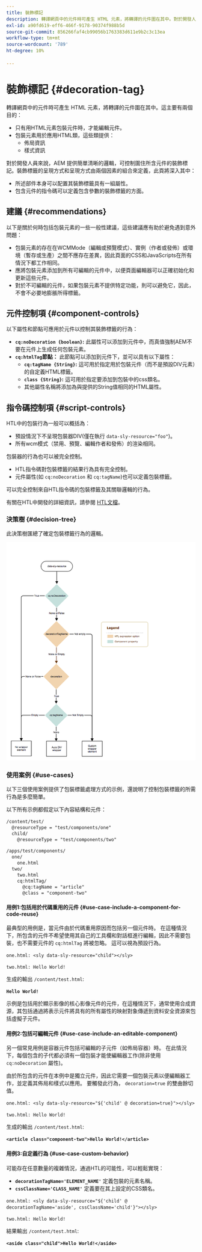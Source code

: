 ```yaml
---
title: 裝飾標記
description: 轉譯網頁中的元件時可產生 HTML 元素，將轉譯的元件圍在其中。對於開發人員來說，AEM 提供簡單清晰的邏輯，可控制圍住所含元件的裝飾標記。
exl-id: a90fd619-eff6-466f-9178-90374f988b5d
source-git-commit: 856266faf4cb99056b1763383d611e9b2c3c13ea
workflow-type: tm+mt
source-wordcount: '789'
ht-degree: 10%

---
```


# 裝飾標記 {#decoration-tag}

轉譯網頁中的元件時可產生 HTML 元素，將轉譯的元件圍在其中。這主要有兩個目的：

* 只有用HTML元素包裝元件時，才能編輯元件。
* 包裝元素用於應用HTML類，這些類提供：
   * 佈局資訊
   * 樣式資訊

對於開發人員來說，AEM 提供簡單清晰的邏輯，可控制圍住所含元件的裝飾標記。裝飾標籤的呈現方式和呈現方式由兩個因素的組合來定義，此頁將深入其中：

* 所述部件本身可以配置其裝飾標籤具有一組屬性。
* 包含元件的指令碼可以定義包含參數的裝飾標籤的方面。

## 建議 {#recommendations}

以下是關於何時包括包裝元素的一些一般性建議，這些建議應有助於避免遇到意外問題：

* 包裝元素的存在在WCMMode（編輯或預覽模式）、實例（作者或發佈）或環境（暫存或生產）之間不應存在差異，因此頁面的CSS和JavaScripts在所有情況下都工作相同。
* 應將包裝元素添加到所有可編輯的元件中，以便頁面編輯器可以正確初始化和更新這些元件。
* 對於不可編輯的元件，如果包裝元素不提供特定功能，則可以避免它，因此，不會不必要地膨脹所得標籤。

## 元件控制項 {#component-controls}

以下屬性和節點可應用於元件以控制其裝飾標籤的行為：

* **`cq:noDecoration {boolean}`:** 此屬性可以添加到元件中，而真值強制AEM不要在元件上生成任何包裝元素。
* **`cq:htmlTag`節點：** 此節點可以添加到元件下，並可以具有以下屬性：
   * **`cq:tagName {String}`:** 這可用於指定用於包裝元件（而不是預設DIV元素）的自定義HTML標籤。
   * **`class {String}`:** 這可用於指定要添加到包裝中的css類名。
   * 其他屬性名稱將添加為與提供的String值相同的HTML屬性。

## 指令碼控制項 {#script-controls}

HTL中的包裝行為一般可以概括為：

* 預設情況下不呈現包裝器DIV(僅在執行 `data-sly-resource="foo"`)。
* 所有wcm模式（禁用、預覽、編輯作者和發佈）的渲染相同。

包裝器的行為也可以被完全控制。

* HTL指令碼對包裝標籤的結果行為具有完全控制。
* 元件屬性(如 `cq:noDecoration` 和 `cq:tagName`)也可以定義包裝標籤。

可以完全控制來自HTL指令碼的包裝標籤及其關聯邏輯的行為。

有關在HTL中開發的詳細資訊，請參閱 [HTL文檔](https://experienceleague.adobe.com/docs/experience-manager-htl/using/overview.html?lang=zh-Hant)。

### 決策樹 {#decision-tree}

此決策樹匯總了確定包裝標籤行為的邏輯。

![決策樹](assets/decoration-tag-decision-tree.png)

### 使用案例 {#use-cases}

以下三個使用案例提供了包裝標籤處理方式的示例，還說明了控制包裝標籤的所需行為是多麼簡單。

以下所有示例都假定以下內容結構和元件：

```
/content/test/
  @resourceType = "test/components/one"
  child/
    @resourceType = "test/components/two"
```

```
/apps/test/components/
  one/
    one.html
  two/
    two.html
    cq:htmlTag/
      @cq:tagName = "article"
      @class = "component-two"
```

#### 用例1:包括用於代碼重用的元件 {#use-case-include-a-component-for-code-reuse}

最典型的用例是，當元件由於代碼重用原因而包括另一個元件時。 在這種情況下，所包含的元件不希望使用其自己的工具欄和對話框進行編輯，因此不需要包裝，也不需要元件的 `cq:htmlTag` 將被忽略。 這可以視為預設行為。

`one.html: <sly data-sly-resource="child"></sly>`

`two.html: Hello World!`

生成的輸出 `/content/test.html`:

**`Hello World!`**

示例是包括用於顯示影像的核心影像元件的元件，在這種情況下，通常使用合成資源，其包括通過將表示元件將具有的所有屬性的映射對象傳遞到資料安全資源來包括虛擬子元件。

#### 用例2:包括可編輯元件 {#use-case-include-an-editable-component}

另一個常見用例是容器元件包括可編輯的子元件（如佈局容器）時。 在此情況下，每個包含的子代都必須有一個包裝才能使編輯器工作(除非使用 `cq:noDecoration` 屬性)。

由於所包含的元件在本例中是獨立元件，因此它需要一個包裝元素以便編輯器工作，並定義其佈局和樣式以應用。 要觸發此行為， `decoration=true` 的雙曲餘切值。

`one.html: <sly data-sly-resource="${'child' @ decoration=true}"></sly>`

`two.html: Hello World!`

生成的輸出 `/content/test.html`:

**`<article class="component-two">Hello World!</article>`**

#### 用例3:自定義行為 {#use-case-custom-behavior}

可能存在任意數量的複雜情況，通過HTL的可能性，可以輕鬆實現：

* **`decorationTagName='ELEMENT_NAME'`** 定義包裝的元素名稱。
* **`cssClassName='CLASS_NAME'`** 定義要在其上設定的CSS類名。

`one.html: <sly data-sly-resource="${'child' @ decorationTagName='aside', cssClassName='child'}"></sly>`

`two.html: Hello World!`

結果輸出 `/content/test.html`:

**`<aside class="child">Hello World!</aside>`**
